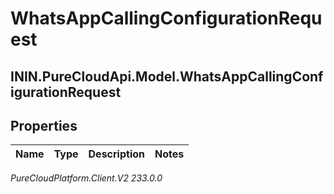 # WhatsAppCallingConfigurationRequest

## ININ.PureCloudApi.Model.WhatsAppCallingConfigurationRequest

## Properties

|Name | Type | Description | Notes|
|------------ | ------------- | ------------- | -------------|



_PureCloudPlatform.Client.V2 233.0.0_
